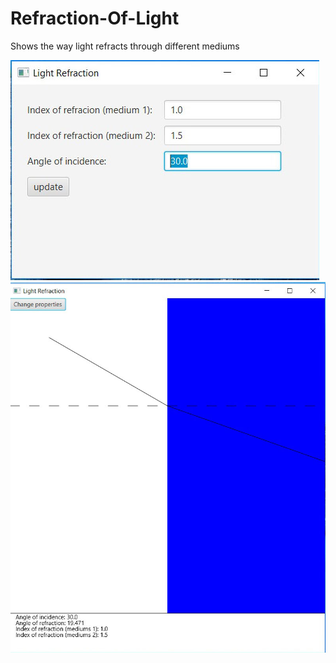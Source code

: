 # Refraction-Of-Light
Shows the way light refracts through different mediums

![](https://raw.githubusercontent.com/Tyler-Hilbert/Refraction-Of-Light/master/doc/Screenshot1.jpg "")
![](https://raw.githubusercontent.com/Tyler-Hilbert/Refraction-Of-Light/master/doc/Screenshot2.jpg "")
